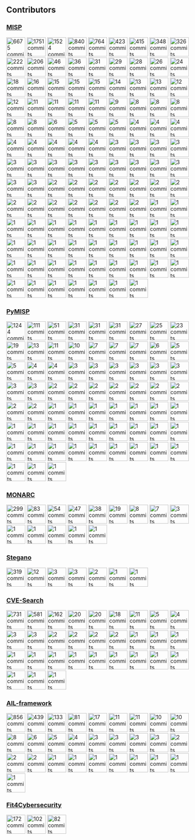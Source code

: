 

## Contributors

### [MISP](https://github.com/MISP/MISP)

<!-- contributors-MISP starts -->
<a href="https://github.com/iglocska"><img src="https://avatars1.githubusercontent.com/u/3668672?s=100&v=4" title="6675 commits" width="50px" /></a>
<a href="https://github.com/chrisr3d"><img src="https://avatars2.githubusercontent.com/u/16307976?s=100&v=4" title="1751 commits" width="50px" /></a>
<a href="https://github.com/mokaddem"><img src="https://avatars3.githubusercontent.com/u/6977223?s=100&v=4" title="1524 commits" width="50px" /></a>
<a href="https://github.com/adulau"><img src="https://avatars2.githubusercontent.com/u/3309?s=100&v=4" title="840 commits" width="50px" /></a>
<a href="https://github.com/SteveClement"><img src="https://avatars3.githubusercontent.com/u/362025?s=100&v=4" title="764 commits" width="50px" /></a>
<a href="https://github.com/noud"><img src="https://avatars2.githubusercontent.com/u/1333629?s=100&v=4" title="423 commits" width="50px" /></a>
<a href="https://github.com/cvandeplas"><img src="https://avatars0.githubusercontent.com/u/1073662?s=100&v=4" title="415 commits" width="50px" /></a>
<a href="https://github.com/JakubOnderka"><img src="https://avatars3.githubusercontent.com/u/163343?s=100&v=4" title="348 commits" width="50px" /></a>
<a href="https://github.com/Rafiot"><img src="https://avatars1.githubusercontent.com/u/248875?s=100&v=4" title="326 commits" width="50px" /></a>
<a href="https://github.com/rotanid"><img src="https://avatars2.githubusercontent.com/u/654617?s=100&v=4" title="222 commits" width="50px" /></a>
<a href="https://github.com/RichieB2B"><img src="https://avatars1.githubusercontent.com/u/1461970?s=100&v=4" title="206 commits" width="50px" /></a>
<a href="https://github.com/FloatingGhost"><img src="https://avatars3.githubusercontent.com/u/4086403?s=100&v=4" title="46 commits" width="50px" /></a>
<a href="https://github.com/vpiserchia"><img src="https://avatars1.githubusercontent.com/u/2363618?s=100&v=4" title="36 commits" width="50px" /></a>
<a href="https://github.com/deresz"><img src="https://avatars3.githubusercontent.com/u/2729811?s=100&v=4" title="31 commits" width="50px" /></a>
<a href="https://github.com/cristianbell"><img src="https://avatars2.githubusercontent.com/u/13049554?s=100&v=4" title="29 commits" width="50px" /></a>
<a href="https://github.com/4ekin"><img src="https://avatars2.githubusercontent.com/u/2716639?s=100&v=4" title="28 commits" width="50px" /></a>
<a href="https://github.com/zaphodef"><img src="https://avatars0.githubusercontent.com/u/18658828?s=100&v=4" title="26 commits" width="50px" /></a>
<a href="https://github.com/sfossen"><img src="https://avatars1.githubusercontent.com/u/26934?s=100&v=4" title="24 commits" width="50px" /></a>
<a href="https://github.com/elhoim"><img src="https://avatars2.githubusercontent.com/u/178521?s=100&v=4" title="18 commits" width="50px" /></a>
<a href="https://github.com/cedricbonhomme"><img src="https://avatars1.githubusercontent.com/u/465400?s=100&v=4" title="16 commits" width="50px" /></a>
<a href="https://github.com/obert01"><img src="https://avatars1.githubusercontent.com/u/6752874?s=100&v=4" title="15 commits" width="50px" /></a>
<a href="https://github.com/kscheetz"><img src="https://avatars0.githubusercontent.com/u/7916199?s=100&v=4" title="15 commits" width="50px" /></a>
<a href="https://github.com/capile"><img src="https://avatars2.githubusercontent.com/u/3648974?s=100&v=4" title="15 commits" width="50px" /></a>
<a href="https://github.com/jezkerwin"><img src="https://avatars1.githubusercontent.com/u/1779665?s=100&v=4" title="14 commits" width="50px" /></a>
<a href="https://github.com/pettai"><img src="https://avatars3.githubusercontent.com/u/3317462?s=100&v=4" title="13 commits" width="50px" /></a>
<a href="https://github.com/aaronkaplan"><img src="https://avatars3.githubusercontent.com/u/750019?s=100&v=4" title="13 commits" width="50px" /></a>
<a href="https://github.com/tomking2"><img src="https://avatars0.githubusercontent.com/u/15731689?s=100&v=4" title="12 commits" width="50px" /></a>
<a href="https://github.com/devnull-"><img src="https://avatars2.githubusercontent.com/u/9305238?s=100&v=4" title="12 commits" width="50px" /></a>
<a href="https://github.com/cudeso"><img src="https://avatars3.githubusercontent.com/u/256028?s=100&v=4" title="11 commits" width="50px" /></a>
<a href="https://github.com/Aks6193"><img src="https://avatars2.githubusercontent.com/u/25454459?s=100&v=4" title="11 commits" width="50px" /></a>
<a href="https://github.com/jaegeral"><img src="https://avatars0.githubusercontent.com/u/741037?s=100&v=4" title="11 commits" width="50px" /></a>
<a href="https://github.com/Xen0ph0n"><img src="https://avatars2.githubusercontent.com/u/2313682?s=100&v=4" title="11 commits" width="50px" /></a>
<a href="https://github.com/ppanero"><img src="https://avatars0.githubusercontent.com/u/6756943?s=100&v=4" title="9 commits" width="50px" /></a>
<a href="https://github.com/Golbark"><img src="https://avatars2.githubusercontent.com/u/9538017?s=100&v=4" title="8 commits" width="50px" /></a>
<a href="https://github.com/kallix"><img src="https://avatars0.githubusercontent.com/u/5512987?s=100&v=4" title="8 commits" width="50px" /></a>
<a href="https://github.com/deloittem"><img src="https://avatars3.githubusercontent.com/u/14250017?s=100&v=4" title="8 commits" width="50px" /></a>
<a href="https://github.com/I-am-Sherlocked"><img src="https://avatars3.githubusercontent.com/u/10660968?s=100&v=4" title="8 commits" width="50px" /></a>
<a href="https://github.com/ics"><img src="https://avatars2.githubusercontent.com/u/108238?s=100&v=4" title="8 commits" width="50px" /></a>
<a href="https://github.com/FafnerKeyZee"><img src="https://avatars2.githubusercontent.com/u/11160904?s=100&v=4" title="6 commits" width="50px" /></a>
<a href="https://github.com/challs"><img src="https://avatars2.githubusercontent.com/u/3266094?s=100&v=4" title="5 commits" width="50px" /></a>
<a href="https://github.com/WaryWolf"><img src="https://avatars1.githubusercontent.com/u/2182088?s=100&v=4" title="5 commits" width="50px" /></a>
<a href="https://github.com/pugilist"><img src="https://avatars0.githubusercontent.com/u/4551980?s=100&v=4" title="5 commits" width="50px" /></a>
<a href="https://github.com/rmkml"><img src="https://avatars1.githubusercontent.com/u/10365727?s=100&v=4" title="4 commits" width="50px" /></a>
<a href="https://github.com/coolacid"><img src="https://avatars1.githubusercontent.com/u/1091410?s=100&v=4" title="4 commits" width="50px" /></a>
<a href="https://github.com/Applenice"><img src="https://avatars0.githubusercontent.com/u/30207614?s=100&v=4" title="4 commits" width="50px" /></a>
<a href="https://github.com/JanSkalny"><img src="https://avatars0.githubusercontent.com/u/5883407?s=100&v=4" title="4 commits" width="50px" /></a>
<a href="https://github.com/garanews"><img src="https://avatars1.githubusercontent.com/u/16938405?s=100&v=4" title="4 commits" width="50px" /></a>
<a href="https://github.com/0xiso"><img src="https://avatars1.githubusercontent.com/u/6024009?s=100&v=4" title="4 commits" width="50px" /></a>
<a href="https://github.com/3c7"><img src="https://avatars3.githubusercontent.com/u/2846609?s=100&v=4" title="4 commits" width="50px" /></a>
<a href="https://github.com/truckydev"><img src="https://avatars3.githubusercontent.com/u/17462115?s=100&v=4" title="4 commits" width="50px" /></a>
<a href="https://github.com/gallypette"><img src="https://avatars1.githubusercontent.com/u/329725?s=100&v=4" title="3 commits" width="50px" /></a>
<a href="https://github.com/liviuvalsan"><img src="https://avatars3.githubusercontent.com/u/20833632?s=100&v=4" title="3 commits" width="50px" /></a>
<a href="https://github.com/chkp-aliaksandrt"><img src="https://avatars3.githubusercontent.com/u/37109189?s=100&v=4" title="3 commits" width="50px" /></a>
<a href="https://github.com/eCrimeLabs"><img src="https://avatars3.githubusercontent.com/u/14878613?s=100&v=4" title="3 commits" width="50px" /></a>
<a href="https://github.com/dawid-czarnecki"><img src="https://avatars3.githubusercontent.com/u/17339154?s=100&v=4" title="3 commits" width="50px" /></a>
<a href="https://github.com/Lastpixl"><img src="https://avatars1.githubusercontent.com/u/123660?s=100&v=4" title="3 commits" width="50px" /></a>
<a href="https://github.com/MattCarothers"><img src="https://avatars3.githubusercontent.com/u/4381389?s=100&v=4" title="3 commits" width="50px" /></a>
<a href="https://github.com/jeromeleonard"><img src="https://avatars1.githubusercontent.com/u/10532879?s=100&v=4" title="3 commits" width="50px" /></a>
<a href="https://github.com/milankowww"><img src="https://avatars3.githubusercontent.com/u/16960843?s=100&v=4" title="3 commits" width="50px" /></a>
<a href="https://github.com/Delta-Sierra"><img src="https://avatars2.githubusercontent.com/u/17081497?s=100&v=4" title="3 commits" width="50px" /></a>
<a href="https://github.com/panzertime"><img src="https://avatars1.githubusercontent.com/u/6854027?s=100&v=4" title="3 commits" width="50px" /></a>
<a href="https://github.com/stinnux"><img src="https://avatars1.githubusercontent.com/u/17176113?s=100&v=4" title="3 commits" width="50px" /></a>
<a href="https://github.com/squioc"><img src="https://avatars3.githubusercontent.com/u/280824?s=100&v=4" title="3 commits" width="50px" /></a>
<a href="https://github.com/birdy42"><img src="https://avatars2.githubusercontent.com/u/825492?s=100&v=4" title="3 commits" width="50px" /></a>
<a href="https://github.com/wllm-rbnt"><img src="https://avatars0.githubusercontent.com/u/11647900?s=100&v=4" title="3 commits" width="50px" /></a>
<a href="https://github.com/imidoriya"><img src="https://avatars2.githubusercontent.com/u/45568592?s=100&v=4" title="2 commits" width="50px" /></a>
<a href="https://github.com/raw-data"><img src="https://avatars3.githubusercontent.com/u/29753218?s=100&v=4" title="2 commits" width="50px" /></a>
<a href="https://github.com/juju4"><img src="https://avatars3.githubusercontent.com/u/1300844?s=100&v=4" title="2 commits" width="50px" /></a>
<a href="https://github.com/edhoedt"><img src="https://avatars2.githubusercontent.com/u/2240352?s=100&v=4" title="2 commits" width="50px" /></a>
<a href="https://github.com/sim0nx"><img src="https://avatars0.githubusercontent.com/u/1769773?s=100&v=4" title="2 commits" width="50px" /></a>
<a href="https://github.com/nikofil"><img src="https://avatars1.githubusercontent.com/u/5767669?s=100&v=4" title="2 commits" width="50px" /></a>
<a href="https://github.com/axpatito"><img src="https://avatars0.githubusercontent.com/u/3860649?s=100&v=4" title="2 commits" width="50px" /></a>
<a href="https://github.com/netjinho"><img src="https://avatars2.githubusercontent.com/u/11476054?s=100&v=4" title="2 commits" width="50px" /></a>
<a href="https://github.com/kalyparker"><img src="https://avatars1.githubusercontent.com/u/12010905?s=100&v=4" title="2 commits" width="50px" /></a>
<a href="https://github.com/jonas-koeritz"><img src="https://avatars0.githubusercontent.com/u/6485387?s=100&v=4" title="2 commits" width="50px" /></a>
<a href="https://github.com/treyka"><img src="https://avatars0.githubusercontent.com/u/630301?s=100&v=4" title="2 commits" width="50px" /></a>
<a href="https://github.com/kirzaks"><img src="https://avatars0.githubusercontent.com/u/17720113?s=100&v=4" title="2 commits" width="50px" /></a>
<a href="https://github.com/abulhol"><img src="https://avatars1.githubusercontent.com/u/4851778?s=100&v=4" title="2 commits" width="50px" /></a>
<a href="https://github.com/molnarg"><img src="https://avatars1.githubusercontent.com/u/894421?s=100&v=4" title="2 commits" width="50px" /></a>
<a href="https://github.com/jtdroste"><img src="https://avatars1.githubusercontent.com/u/734161?s=100&v=4" title="1 commits" width="50px" /></a>
<a href="https://github.com/legoguy1000"><img src="https://avatars2.githubusercontent.com/u/13125104?s=100&v=4" title="1 commits" width="50px" /></a>
<a href="https://github.com/vaclavbartos"><img src="https://avatars0.githubusercontent.com/u/14043164?s=100&v=4" title="1 commits" width="50px" /></a>
<a href="https://github.com/VVX7"><img src="https://avatars2.githubusercontent.com/u/46228229?s=100&v=4" title="1 commits" width="50px" /></a>
<a href="https://github.com/willurbanski"><img src="https://avatars3.githubusercontent.com/u/57372819?s=100&v=4" title="1 commits" width="50px" /></a>
<a href="https://github.com/ag-michael"><img src="https://avatars0.githubusercontent.com/u/39683291?s=100&v=4" title="1 commits" width="50px" /></a>
<a href="https://github.com/tweemeterjop"><img src="https://avatars2.githubusercontent.com/u/3155112?s=100&v=4" title="1 commits" width="50px" /></a>
<a href="https://github.com/iwitz"><img src="https://avatars3.githubusercontent.com/u/19936089?s=100&v=4" title="1 commits" width="50px" /></a>
<a href="https://github.com/andir"><img src="https://avatars2.githubusercontent.com/u/638836?s=100&v=4" title="1 commits" width="50px" /></a>
<a href="https://github.com/Sh3idan"><img src="https://avatars3.githubusercontent.com/u/37596668?s=100&v=4" title="1 commits" width="50px" /></a>
<a href="https://github.com/ruiwen"><img src="https://avatars3.githubusercontent.com/u/307558?s=100&v=4" title="1 commits" width="50px" /></a>
<a href="https://github.com/rommelfs"><img src="https://avatars3.githubusercontent.com/u/274748?s=100&v=4" title="1 commits" width="50px" /></a>
<a href="https://github.com/pbolduc-work"><img src="https://avatars3.githubusercontent.com/u/62303150?s=100&v=4" title="1 commits" width="50px" /></a>
<a href="https://github.com/crford"><img src="https://avatars3.githubusercontent.com/u/34066604?s=100&v=4" title="1 commits" width="50px" /></a>
<a href="https://github.com/lhirlimann"><img src="https://avatars1.githubusercontent.com/u/415751?s=100&v=4" title="1 commits" width="50px" /></a>
<a href="https://github.com/droe"><img src="https://avatars2.githubusercontent.com/u/749226?s=100&v=4" title="1 commits" width="50px" /></a>
<a href="https://github.com/cryptba1"><img src="https://avatars3.githubusercontent.com/u/39135076?s=100&v=4" title="1 commits" width="50px" /></a>
<a href="https://github.com/stephengroat"><img src="https://avatars3.githubusercontent.com/u/1159138?s=100&v=4" title="1 commits" width="50px" /></a>
<a href="https://github.com/g7"><img src="https://avatars2.githubusercontent.com/u/92799?s=100&v=4" title="1 commits" width="50px" /></a>
<a href="https://github.com/jurg"><img src="https://avatars2.githubusercontent.com/u/255318?s=100&v=4" title="1 commits" width="50px" /></a>
<a href="https://github.com/mogods"><img src="https://avatars1.githubusercontent.com/u/20953483?s=100&v=4" title="1 commits" width="50px" /></a>
<a href="https://github.com/arnydo"><img src="https://avatars1.githubusercontent.com/u/11653079?s=100&v=4" title="1 commits" width="50px" /></a>
<a href="https://github.com/tsgsecops"><img src="https://avatars3.githubusercontent.com/u/32331867?s=100&v=4" title="1 commits" width="50px" /></a>
<a href="https://github.com/SHSauler"><img src="https://avatars0.githubusercontent.com/u/8420509?s=100&v=4" title="1 commits" width="50px" /></a>
<a href="https://github.com/kajogo777"><img src="https://avatars1.githubusercontent.com/u/10531031?s=100&v=4" title="1 commits" width="50px" /></a>
<a href="https://github.com/rmarsollier"><img src="https://avatars3.githubusercontent.com/u/16244397?s=100&v=4" title="1 commits" width="50px" /></a>
<a href="https://github.com/kx499"><img src="https://avatars0.githubusercontent.com/u/3334810?s=100&v=4" title="1 commits" width="50px" /></a>
<a href="https://github.com/BenDrysdale"><img src="https://avatars3.githubusercontent.com/u/7750798?s=100&v=4" title="1 commits" width="50px" /></a>
<a href="https://github.com/TheDr1ver"><img src="https://avatars3.githubusercontent.com/u/6147794?s=100&v=4" title="1 commits" width="50px" /></a>
<a href="https://github.com/peasead"><img src="https://avatars1.githubusercontent.com/u/7442091?s=100&v=4" title="1 commits" width="50px" /></a>
<a href="https://github.com/gitter-badger"><img src="https://avatars2.githubusercontent.com/u/8518239?s=100&v=4" title="1 commits" width="50px" /></a>
<a href="https://github.com/Deventual"><img src="https://avatars2.githubusercontent.com/u/7035285?s=100&v=4" title="1 commits" width="50px" /></a>
<a href="https://github.com/koenigswinter"><img src="https://avatars0.githubusercontent.com/u/381256?s=100&v=4" title="1 commits" width="50px" /></a>
<a href="https://github.com/nullprobe"><img src="https://avatars3.githubusercontent.com/u/2757396?s=100&v=4" title="1 commits" width="50px" /></a>
<a href="https://github.com/bemre"><img src="https://avatars3.githubusercontent.com/u/51360?s=100&v=4" title="1 commits" width="50px" /></a>
<a href="https://github.com/remg427"><img src="https://avatars3.githubusercontent.com/u/5524371?s=100&v=4" title="1 commits" width="50px" /></a>
<!-- contributors-MISP ends -->


### [PyMISP](https://github.com/MISP/PyMISP)

<!-- contributors-PyMISP starts -->
<a href="https://github.com/Rafiot"><img src="https://avatars1.githubusercontent.com/u/248875?s=100&v=4" title="1244 commits" width="50px" /></a>
<a href="https://github.com/adulau"><img src="https://avatars2.githubusercontent.com/u/3309?s=100&v=4" title="111 commits" width="50px" /></a>
<a href="https://github.com/Delta-Sierra"><img src="https://avatars2.githubusercontent.com/u/17081497?s=100&v=4" title="51 commits" width="50px" /></a>
<a href="https://github.com/mokaddem"><img src="https://avatars3.githubusercontent.com/u/6977223?s=100&v=4" title="31 commits" width="50px" /></a>
<a href="https://github.com/VincentFalc"><img src="https://avatars1.githubusercontent.com/u/39620263?s=100&v=4" title="31 commits" width="50px" /></a>
<a href="https://github.com/FloatingGhost"><img src="https://avatars3.githubusercontent.com/u/4086403?s=100&v=4" title="31 commits" width="50px" /></a>
<a href="https://github.com/cudeso"><img src="https://avatars3.githubusercontent.com/u/256028?s=100&v=4" title="27 commits" width="50px" /></a>
<a href="https://github.com/iglocska"><img src="https://avatars1.githubusercontent.com/u/3668672?s=100&v=4" title="25 commits" width="50px" /></a>
<a href="https://github.com/cvandeplas"><img src="https://avatars0.githubusercontent.com/u/1073662?s=100&v=4" title="23 commits" width="50px" /></a>
<a href="https://github.com/SteveClement"><img src="https://avatars3.githubusercontent.com/u/362025?s=100&v=4" title="19 commits" width="50px" /></a>
<a href="https://github.com/tomking2"><img src="https://avatars0.githubusercontent.com/u/15731689?s=100&v=4" title="13 commits" width="50px" /></a>
<a href="https://github.com/VVX7"><img src="https://avatars2.githubusercontent.com/u/46228229?s=100&v=4" title="11 commits" width="50px" /></a>
<a href="https://github.com/RichieB2B"><img src="https://avatars1.githubusercontent.com/u/1461970?s=100&v=4" title="10 commits" width="50px" /></a>
<a href="https://github.com/mback2k"><img src="https://avatars1.githubusercontent.com/u/231943?s=100&v=4" title="7 commits" width="50px" /></a>
<a href="https://github.com/3c7"><img src="https://avatars3.githubusercontent.com/u/2846609?s=100&v=4" title="7 commits" width="50px" /></a>
<a href="https://github.com/c-goes"><img src="https://avatars0.githubusercontent.com/u/23212798?s=100&v=4" title="7 commits" width="50px" /></a>
<a href="https://github.com/wagner-certat"><img src="https://avatars1.githubusercontent.com/u/25031221?s=100&v=4" title="6 commits" width="50px" /></a>
<a href="https://github.com/nbareil"><img src="https://avatars2.githubusercontent.com/u/115087?s=100&v=4" title="5 commits" width="50px" /></a>
<a href="https://github.com/jaegeral"><img src="https://avatars0.githubusercontent.com/u/741037?s=100&v=4" title="5 commits" width="50px" /></a>
<a href="https://github.com/paalbra"><img src="https://avatars1.githubusercontent.com/u/265215?s=100&v=4" title="4 commits" width="50px" /></a>
<a href="https://github.com/sthagen"><img src="https://avatars2.githubusercontent.com/u/450800?s=100&v=4" title="4 commits" width="50px" /></a>
<a href="https://github.com/turtlefac3"><img src="https://avatars3.githubusercontent.com/u/55850580?s=100&v=4" title="3 commits" width="50px" /></a>
<a href="https://github.com/chrisr3d"><img src="https://avatars2.githubusercontent.com/u/16307976?s=100&v=4" title="3 commits" width="50px" /></a>
<a href="https://github.com/sim0nx"><img src="https://avatars0.githubusercontent.com/u/1769773?s=100&v=4" title="3 commits" width="50px" /></a>
<a href="https://github.com/netjinho"><img src="https://avatars2.githubusercontent.com/u/11476054?s=100&v=4" title="3 commits" width="50px" /></a>
<a href="https://github.com/raw-data"><img src="https://avatars3.githubusercontent.com/u/29753218?s=100&v=4" title="3 commits" width="50px" /></a>
<a href="https://github.com/bernhl"><img src="https://avatars3.githubusercontent.com/u/15350042?s=100&v=4" title="3 commits" width="50px" /></a>
<a href="https://github.com/rmarsollier"><img src="https://avatars3.githubusercontent.com/u/16244397?s=100&v=4" title="3 commits" width="50px" /></a>
<a href="https://github.com/jbremer"><img src="https://avatars3.githubusercontent.com/u/1148773?s=100&v=4" title="3 commits" width="50px" /></a>
<a href="https://github.com/garanews"><img src="https://avatars1.githubusercontent.com/u/16938405?s=100&v=4" title="2 commits" width="50px" /></a>
<a href="https://github.com/kovacsbalu"><img src="https://avatars2.githubusercontent.com/u/3726055?s=100&v=4" title="2 commits" width="50px" /></a>
<a href="https://github.com/cipherlock"><img src="https://avatars3.githubusercontent.com/u/33454995?s=100&v=4" title="2 commits" width="50px" /></a>
<a href="https://github.com/aparriel"><img src="https://avatars3.githubusercontent.com/u/28621435?s=100&v=4" title="2 commits" width="50px" /></a>
<a href="https://github.com/PaulSec"><img src="https://avatars1.githubusercontent.com/u/4060683?s=100&v=4" title="2 commits" width="50px" /></a>
<a href="https://github.com/squioc"><img src="https://avatars3.githubusercontent.com/u/280824?s=100&v=4" title="2 commits" width="50px" /></a>
<a href="https://github.com/plutec"><img src="https://avatars2.githubusercontent.com/u/444620?s=100&v=4" title="2 commits" width="50px" /></a>
<a href="https://github.com/TheDr1ver"><img src="https://avatars3.githubusercontent.com/u/6147794?s=100&v=4" title="2 commits" width="50px" /></a>
<a href="https://github.com/grolinet"><img src="https://avatars3.githubusercontent.com/u/14868599?s=100&v=4" title="2 commits" width="50px" /></a>
<a href="https://github.com/chrisinmtown"><img src="https://avatars0.githubusercontent.com/u/10234212?s=100&v=4" title="1 commits" width="50px" /></a>
<a href="https://github.com/seamustuohy"><img src="https://avatars2.githubusercontent.com/u/1226247?s=100&v=4" title="1 commits" width="50px" /></a>
<a href="https://github.com/imidoriya"><img src="https://avatars2.githubusercontent.com/u/45568592?s=100&v=4" title="1 commits" width="50px" /></a>
<a href="https://github.com/JakubOnderka"><img src="https://avatars3.githubusercontent.com/u/163343?s=100&v=4" title="1 commits" width="50px" /></a>
<a href="https://github.com/ninoseki"><img src="https://avatars3.githubusercontent.com/u/291028?s=100&v=4" title="1 commits" width="50px" /></a>
<a href="https://github.com/Shortfinga"><img src="https://avatars2.githubusercontent.com/u/5101414?s=100&v=4" title="1 commits" width="50px" /></a>
<a href="https://github.com/ancailliau"><img src="https://avatars1.githubusercontent.com/u/28399?s=100&v=4" title="1 commits" width="50px" /></a>
<a href="https://github.com/0xThiebaut"><img src="https://avatars0.githubusercontent.com/u/46688461?s=100&v=4" title="1 commits" width="50px" /></a>
<a href="https://github.com/github-pba"><img src="https://avatars2.githubusercontent.com/u/50981940?s=100&v=4" title="1 commits" width="50px" /></a>
<a href="https://github.com/Wachizungu"><img src="https://avatars3.githubusercontent.com/u/9868873?s=100&v=4" title="1 commits" width="50px" /></a>
<a href="https://github.com/dawid-czarnecki"><img src="https://avatars3.githubusercontent.com/u/17339154?s=100&v=4" title="1 commits" width="50px" /></a>
<a href="https://github.com/juju4"><img src="https://avatars3.githubusercontent.com/u/1300844?s=100&v=4" title="1 commits" width="50px" /></a>
<a href="https://github.com/DragonDev1906"><img src="https://avatars2.githubusercontent.com/u/8270201?s=100&v=4" title="1 commits" width="50px" /></a>
<a href="https://github.com/Lastpixl"><img src="https://avatars1.githubusercontent.com/u/123660?s=100&v=4" title="1 commits" width="50px" /></a>
<a href="https://github.com/0xiso"><img src="https://avatars1.githubusercontent.com/u/6024009?s=100&v=4" title="1 commits" width="50px" /></a>
<a href="https://github.com/mlodic"><img src="https://avatars0.githubusercontent.com/u/30625432?s=100&v=4" title="1 commits" width="50px" /></a>
<a href="https://github.com/dadokkio"><img src="https://avatars1.githubusercontent.com/u/355183?s=100&v=4" title="1 commits" width="50px" /></a>
<a href="https://github.com/truckydev"><img src="https://avatars3.githubusercontent.com/u/17462115?s=100&v=4" title="1 commits" width="50px" /></a>
<a href="https://github.com/kfaber"><img src="https://avatars3.githubusercontent.com/u/4570326?s=100&v=4" title="1 commits" width="50px" /></a>
<a href="https://github.com/kajogo777"><img src="https://avatars1.githubusercontent.com/u/10531031?s=100&v=4" title="1 commits" width="50px" /></a>
<a href="https://github.com/YacineKhamis"><img src="https://avatars0.githubusercontent.com/u/7416481?s=100&v=4" title="1 commits" width="50px" /></a>
<a href="https://github.com/sebix"><img src="https://avatars1.githubusercontent.com/u/199050?s=100&v=4" title="1 commits" width="50px" /></a>
<a href="https://github.com/KennethAdamMiller"><img src="https://avatars2.githubusercontent.com/u/2431966?s=100&v=4" title="1 commits" width="50px" /></a>
<a href="https://github.com/ANSSI-BSOD"><img src="https://avatars2.githubusercontent.com/u/17572412?s=100&v=4" title="1 commits" width="50px" /></a>
<a href="https://github.com/kevthehermit"><img src="https://avatars3.githubusercontent.com/u/2545096?s=100&v=4" title="1 commits" width="50px" /></a>
<a href="https://github.com/urbanski"><img src="https://avatars2.githubusercontent.com/u/218379?s=100&v=4" title="1 commits" width="50px" /></a>
<a href="https://github.com/Starow"><img src="https://avatars2.githubusercontent.com/u/6065469?s=100&v=4" title="1 commits" width="50px" /></a>
<a href="https://github.com/didelphodon"><img src="https://avatars3.githubusercontent.com/u/10989525?s=100&v=4" title="1 commits" width="50px" /></a>
<!-- contributors-PyMISP ends -->


### [MONARC](https://github.com/monarc-project/MonarcAppFO)

<!-- contributors-MonarcAppFO starts -->
<a href="https://github.com/cedricbonhomme"><img src="https://avatars1.githubusercontent.com/u/465400?s=100&v=4" title="299 commits" width="50px" /></a>
<a href="https://github.com/ruslanbaidan"><img src="https://avatars2.githubusercontent.com/u/3246171?s=100&v=4" title="83 commits" width="50px" /></a>
<a href="https://github.com/xplodwild"><img src="https://avatars3.githubusercontent.com/u/1205428?s=100&v=4" title="54 commits" width="50px" /></a>
<a href="https://github.com/thomas-netlor"><img src="https://avatars3.githubusercontent.com/u/4964617?s=100&v=4" title="47 commits" width="50px" /></a>
<a href="https://github.com/jfrocha"><img src="https://avatars0.githubusercontent.com/u/2930955?s=100&v=4" title="38 commits" width="50px" /></a>
<a href="https://github.com/ppaulis"><img src="https://avatars3.githubusercontent.com/u/1609503?s=100&v=4" title="19 commits" width="50px" /></a>
<a href="https://github.com/cyrilrouyer"><img src="https://avatars1.githubusercontent.com/u/23081586?s=100&v=4" title="8 commits" width="50px" /></a>
<a href="https://github.com/jerolomb"><img src="https://avatars1.githubusercontent.com/u/18661517?s=100&v=4" title="7 commits" width="50px" /></a>
<a href="https://github.com/cheah96"><img src="https://avatars2.githubusercontent.com/u/37674123?s=100&v=4" title="3 commits" width="50px" /></a>
<a href="https://github.com/wllm-rbnt"><img src="https://avatars0.githubusercontent.com/u/11647900?s=100&v=4" title="1 commits" width="50px" /></a>
<a href="https://github.com/jiihaanee"><img src="https://avatars0.githubusercontent.com/u/23482104?s=100&v=4" title="1 commits" width="50px" /></a>
<a href="https://github.com/harchoumi"><img src="https://avatars2.githubusercontent.com/u/6995784?s=100&v=4" title="1 commits" width="50px" /></a>
<a href="https://github.com/YacineKhamis"><img src="https://avatars0.githubusercontent.com/u/7416481?s=100&v=4" title="1 commits" width="50px" /></a>
<a href="https://github.com/msfaxi"><img src="https://avatars3.githubusercontent.com/u/3328977?s=100&v=4" title="1 commits" width="50px" /></a>
<!-- contributors-MonarcAppFO ends -->


### [Stegano](https://sr.ht/~cedric/stegano)

<!-- contributors-stegano starts -->
<a href="https://github.com/cedricbonhomme"><img src="https://avatars1.githubusercontent.com/u/465400?s=100&v=4" title="319 commits" width="50px" /></a>
<a href="https://github.com/AdrienCos"><img src="https://avatars1.githubusercontent.com/u/25573947?s=100&v=4" title="12 commits" width="50px" /></a>
<a href="https://github.com/maxwellgerber"><img src="https://avatars3.githubusercontent.com/u/11035210?s=100&v=4" title="3 commits" width="50px" /></a>
<a href="https://github.com/andyroberts"><img src="https://avatars2.githubusercontent.com/u/831044?s=100&v=4" title="3 commits" width="50px" /></a>
<a href="https://github.com/sh4nks"><img src="https://avatars2.githubusercontent.com/u/1510708?s=100&v=4" title="2 commits" width="50px" /></a>
<a href="https://github.com/BoboTiG"><img src="https://avatars0.githubusercontent.com/u/2033598?s=100&v=4" title="1 commits" width="50px" /></a>
<a href="https://github.com/pannal"><img src="https://avatars3.githubusercontent.com/u/1359593?s=100&v=4" title="1 commits" width="50px" /></a>
<!-- contributors-stegano ends -->


### [CVE-Search](https://github.com/cve-search/cve-search)

<!-- contributors-cve-search starts -->
<a href="https://github.com/PidgeyL"><img src="https://avatars2.githubusercontent.com/u/8830839?s=100&v=4" title="731 commits" width="50px" /></a>
<a href="https://github.com/adulau"><img src="https://avatars2.githubusercontent.com/u/3309?s=100&v=4" title="581 commits" width="50px" /></a>
<a href="https://github.com/P-T-I"><img src="https://avatars0.githubusercontent.com/u/11720165?s=100&v=4" title="162 commits" width="50px" /></a>
<a href="https://github.com/mdeous"><img src="https://avatars2.githubusercontent.com/u/393165?s=100&v=4" title="20 commits" width="50px" /></a>
<a href="https://github.com/wimremes"><img src="https://avatars1.githubusercontent.com/u/1710311?s=100&v=4" title="20 commits" width="50px" /></a>
<a href="https://github.com/psychedelys"><img src="https://avatars3.githubusercontent.com/u/1389006?s=100&v=4" title="18 commits" width="50px" /></a>
<a href="https://github.com/kairis"><img src="https://avatars2.githubusercontent.com/u/8766250?s=100&v=4" title="11 commits" width="50px" /></a>
<a href="https://github.com/chervaliery"><img src="https://avatars3.githubusercontent.com/u/10849551?s=100&v=4" title="5 commits" width="50px" /></a>
<a href="https://github.com/janidetiger"><img src="https://avatars0.githubusercontent.com/u/48528115?s=100&v=4" title="4 commits" width="50px" /></a>
<a href="https://github.com/lvets"><img src="https://avatars0.githubusercontent.com/u/4215920?s=100&v=4" title="3 commits" width="50px" /></a>
<a href="https://github.com/timeemit"><img src="https://avatars1.githubusercontent.com/u/874691?s=100&v=4" title="3 commits" width="50px" /></a>
<a href="https://github.com/RoccovanAsselt"><img src="https://avatars3.githubusercontent.com/u/7493024?s=100&v=4" title="2 commits" width="50px" /></a>
<a href="https://github.com/IrootGeek"><img src="https://avatars3.githubusercontent.com/u/27358580?s=100&v=4" title="2 commits" width="50px" /></a>
<a href="https://github.com/jbmaillet"><img src="https://avatars3.githubusercontent.com/u/2813729?s=100&v=4" title="2 commits" width="50px" /></a>
<a href="https://github.com/Rafiot"><img src="https://avatars1.githubusercontent.com/u/248875?s=100&v=4" title="2 commits" width="50px" /></a>
<a href="https://github.com/tydeu"><img src="https://avatars3.githubusercontent.com/u/9020483?s=100&v=4" title="1 commits" width="50px" /></a>
<a href="https://github.com/eaydin"><img src="https://avatars3.githubusercontent.com/u/1251030?s=100&v=4" title="1 commits" width="50px" /></a>
<a href="https://github.com/guiguitodelperuu"><img src="https://avatars3.githubusercontent.com/u/56117283?s=100&v=4" title="1 commits" width="50px" /></a>
<a href="https://github.com/SteveClement"><img src="https://avatars3.githubusercontent.com/u/362025?s=100&v=4" title="1 commits" width="50px" /></a>
<a href="https://github.com/Alexandre-Bartel"><img src="https://avatars0.githubusercontent.com/u/655248?s=100&v=4" title="1 commits" width="50px" /></a>
<a href="https://github.com/Patristo"><img src="https://avatars1.githubusercontent.com/u/38544606?s=100&v=4" title="1 commits" width="50px" /></a>
<a href="https://github.com/igama"><img src="https://avatars0.githubusercontent.com/u/76993?s=100&v=4" title="1 commits" width="50px" /></a>
<a href="https://github.com/rmarsollier"><img src="https://avatars3.githubusercontent.com/u/16244397?s=100&v=4" title="1 commits" width="50px" /></a>
<a href="https://github.com/sec9"><img src="https://avatars1.githubusercontent.com/u/17904770?s=100&v=4" title="1 commits" width="50px" /></a>
<a href="https://github.com/gitter-badger"><img src="https://avatars2.githubusercontent.com/u/8518239?s=100&v=4" title="1 commits" width="50px" /></a>
<a href="https://github.com/maxhbr"><img src="https://avatars3.githubusercontent.com/u/1187050?s=100&v=4" title="1 commits" width="50px" /></a>
<a href="https://github.com/mathrock"><img src="https://avatars3.githubusercontent.com/u/30048?s=100&v=4" title="1 commits" width="50px" /></a>
<a href="https://github.com/treyka"><img src="https://avatars0.githubusercontent.com/u/630301?s=100&v=4" title="1 commits" width="50px" /></a>
<a href="https://github.com/pchaigno"><img src="https://avatars1.githubusercontent.com/u/1764210?s=100&v=4" title="1 commits" width="50px" /></a>
<a href="https://github.com/xme"><img src="https://avatars2.githubusercontent.com/u/480944?s=100&v=4" title="1 commits" width="50px" /></a>
<!-- contributors-cve-search ends -->

### [AIL-framework](https://github.com/CIRCL/AIL-framework)

<!-- contributors-AIL-framework starts -->
<a href="https://github.com/Terrtia"><img src="https://avatars2.githubusercontent.com/u/8857208?s=100&v=4" title="856 commits" width="50px" /></a>
<a href="https://github.com/mokaddem"><img src="https://avatars3.githubusercontent.com/u/6977223?s=100&v=4" title="439 commits" width="50px" /></a>
<a href="https://github.com/adulau"><img src="https://avatars2.githubusercontent.com/u/3309?s=100&v=4" title="133 commits" width="50px" /></a>
<a href="https://github.com/Rafiot"><img src="https://avatars1.githubusercontent.com/u/248875?s=100&v=4" title="81 commits" width="50px" /></a>
<a href="https://github.com/SteveClement"><img src="https://avatars3.githubusercontent.com/u/362025?s=100&v=4" title="17 commits" width="50px" /></a>
<a href="https://github.com/myasn1k"><img src="https://avatars1.githubusercontent.com/u/36486557?s=100&v=4" title="11 commits" width="50px" /></a>
<a href="https://github.com/sw-pschmied"><img src="https://avatars3.githubusercontent.com/u/15813113?s=100&v=4" title="11 commits" width="50px" /></a>
<a href="https://github.com/kovacsbalu"><img src="https://avatars2.githubusercontent.com/u/3726055?s=100&v=4" title="10 commits" width="50px" /></a>
<a href="https://github.com/Starow"><img src="https://avatars2.githubusercontent.com/u/6065469?s=100&v=4" title="10 commits" width="50px" /></a>
<a href="https://github.com/xme"><img src="https://avatars2.githubusercontent.com/u/480944?s=100&v=4" title="8 commits" width="50px" /></a>
<a href="https://github.com/PaulSec"><img src="https://avatars1.githubusercontent.com/u/4060683?s=100&v=4" title="6 commits" width="50px" /></a>
<a href="https://github.com/stamparm"><img src="https://avatars3.githubusercontent.com/u/921555?s=100&v=4" title="5 commits" width="50px" /></a>
<a href="https://github.com/jhedden"><img src="https://avatars3.githubusercontent.com/u/2622954?s=100&v=4" title="4 commits" width="50px" /></a>
<a href="https://github.com/WimpyMan"><img src="https://avatars3.githubusercontent.com/u/12594973?s=100&v=4" title="3 commits" width="50px" /></a>
<a href="https://github.com/obilodeau"><img src="https://avatars3.githubusercontent.com/u/546325?s=100&v=4" title="3 commits" width="50px" /></a>
<a href="https://github.com/Alainfou"><img src="https://avatars0.githubusercontent.com/u/1525501?s=100&v=4" title="3 commits" width="50px" /></a>
<a href="https://github.com/blackbern"><img src="https://avatars3.githubusercontent.com/u/6016881?s=100&v=4" title="3 commits" width="50px" /></a>
<a href="https://github.com/petmi627"><img src="https://avatars0.githubusercontent.com/u/26305009?s=100&v=4" title="2 commits" width="50px" /></a>
<a href="https://github.com/drnguyen"><img src="https://avatars0.githubusercontent.com/u/15685704?s=100&v=4" title="2 commits" width="50px" /></a>
<a href="https://github.com/rommelfs"><img src="https://avatars3.githubusercontent.com/u/274748?s=100&v=4" title="2 commits" width="50px" /></a>
<a href="https://github.com/gallypette"><img src="https://avatars1.githubusercontent.com/u/329725?s=100&v=4" title="1 commits" width="50px" /></a>
<a href="https://github.com/ronaldtf"><img src="https://avatars2.githubusercontent.com/u/10974337?s=100&v=4" title="1 commits" width="50px" /></a>
<a href="https://github.com/mangelft"><img src="https://avatars0.githubusercontent.com/u/35041797?s=100&v=4" title="1 commits" width="50px" /></a>
<a href="https://github.com/swedishmike"><img src="https://avatars1.githubusercontent.com/u/8100625?s=100&v=4" title="1 commits" width="50px" /></a>
<a href="https://github.com/raw-data"><img src="https://avatars3.githubusercontent.com/u/29753218?s=100&v=4" title="1 commits" width="50px" /></a>
<a href="https://github.com/ninoseki"><img src="https://avatars3.githubusercontent.com/u/291028?s=100&v=4" title="1 commits" width="50px" /></a>
<a href="https://github.com/jumojer"><img src="https://avatars1.githubusercontent.com/u/5885106?s=100&v=4" title="1 commits" width="50px" /></a>
<a href="https://github.com/cudeso"><img src="https://avatars3.githubusercontent.com/u/256028?s=100&v=4" title="1 commits" width="50px" /></a>
<!-- contributors-AIL-framework ends -->


### [Fit4Cybersecurity](https://github.com/CASES-LU/Fit4Cybersecurity)

<!-- contributors-Fit4Cybersecurity starts -->
<a href="https://github.com/cedricbonhomme"><img src="https://avatars1.githubusercontent.com/u/465400?s=100&v=4" title="172 commits" width="50px" /></a>
<a href="https://github.com/ruslanbaidan"><img src="https://avatars2.githubusercontent.com/u/3246171?s=100&v=4" title="102 commits" width="50px" /></a>
<a href="https://github.com/eurodude"><img src="https://avatars0.githubusercontent.com/u/2759834?s=100&v=4" title="82 commits" width="50px" /></a>
<!-- contributors-Fit4Cybersecurity ends -->